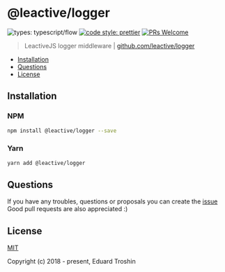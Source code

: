 # @leactive/logger

![types: typescript/flow](https://img.shields.io/badge/types-typescript%2Fflow-blue.svg)
[![code style: prettier](https://img.shields.io/badge/code_style-prettier-ff69b4.svg)](https://github.com/prettier/prettier)
[![PRs Welcome](https://img.shields.io/badge/PRs-welcome-brightgreen.svg)](https://github.com/leactive/logger/pulls)

> LeactiveJS logger middleware | [github.com/leactive/logger](https://github.com/leactive/logger#readme)

- [Installation](#installation)
- [Questions](#questions)
- [License](#license)

## Installation

### NPM

```bash
npm install @leactive/logger --save
```

### Yarn

```bash
yarn add @leactive/logger
```

## Questions

If you have any troubles, questions or proposals you can create the [issue](https://github.com/leactive/logger/issues)  
Good pull requests are also appreciated :)

## License

[MIT](http://opensource.org/licenses/MIT)

Copyright (c) 2018 - present, Eduard Troshin
